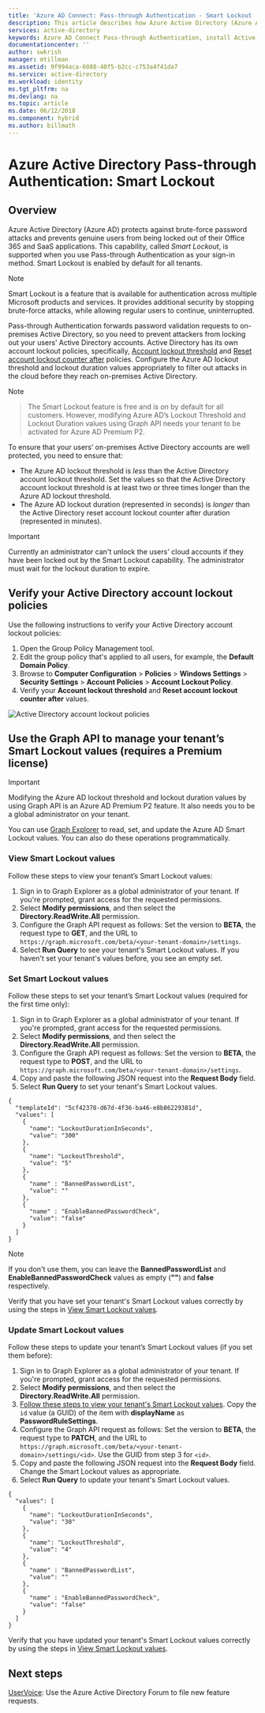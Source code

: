 ```yaml
---
title: 'Azure AD Connect: Pass-through Authentication - Smart Lockout | Microsoft Docs'
description: This article describes how Azure Active Directory (Azure AD) Pass-through Authentication protects your on-premises accounts from brute force password attacks in the cloud
services: active-directory
keywords: Azure AD Connect Pass-through Authentication, install Active Directory, required components for Azure AD, SSO, Single Sign-on
documentationcenter: ''
author: swkrish
manager: mtillman
ms.assetid: 9f994aca-6088-40f5-b2cc-c753a4f41da7
ms.service: active-directory
ms.workload: identity
ms.tgt_pltfrm: na
ms.devlang: na
ms.topic: article
ms.date: 06/12/2018
ms.component: hybrid
ms.author: billmath
---
```


# Azure Active Directory Pass-through Authentication: Smart Lockout

## Overview

Azure Active Directory (Azure AD) protects against brute-force password attacks and prevents genuine users from being locked out of their Office 365 and SaaS applications. This capability, called *Smart Lockout*, is supported when you use Pass-through Authentication as your sign-in method. Smart Lockout is enabled by default for all tenants.

>[!NOTE]
>Smart Lockout is a feature that is available for authentication across multiple Microsoft products and services.  It provides additional security by stopping brute-force attacks, while allowing regular users to continue, uninterrupted. 

Pass-through Authentication forwards password validation requests to on-premises Active Directory, so you need to prevent attackers from locking out your users’ Active Directory accounts. Active Directory has its own account lockout policies, specifically, [Account lockout threshold](https://technet.microsoft.com/library/hh994574(v=ws.11).aspx) and [Reset account lockout counter after](https://technet.microsoft.com/library/hh994568(v=ws.11).aspx) policies. Configure the Azure AD lockout threshold and lockout duration values appropriately to filter out attacks in the cloud before they reach on-premises Active Directory.

>[!NOTE]
>>The Smart Lockout feature is free and is _on_ by default for all customers. However, modifying Azure AD’s Lockout Threshold and Lockout Duration values using Graph API needs your tenant to be activated for Azure AD Premium P2. 

To ensure that your users’ on-premises Active Directory accounts are well protected, you need to ensure that:

   * The Azure AD lockout threshold is _less_ than the Active Directory account lockout threshold. Set the values so that the Active Directory account lockout threshold is at least two or three times longer than the Azure AD lockout threshold.
   * The Azure AD lockout duration (represented in seconds) is _longer_ than the Active Directory reset account lockout counter after duration (represented in minutes).

>[!IMPORTANT]
>Currently an administrator can't unlock the users' cloud accounts if they have been locked out by the Smart Lockout capability. The administrator must wait for the lockout duration to expire.

## Verify your Active Directory account lockout policies

Use the following instructions to verify your Active Directory account lockout policies:

1.	Open the Group Policy Management tool.
2.	Edit the group policy that's applied to all users, for example, the **Default Domain Policy**.
3.	Browse to **Computer Configuration** > **Policies** > **Windows Settings** > **Security Settings** > **Account Policies** > **Account Lockout Policy**.
4.	Verify your **Account lockout threshold** and **Reset account lockout counter after** values.

![Active Directory account lockout policies](./media/active-directory-aadconnect-pass-through-authentication/pta5.png)

## Use the Graph API to manage your tenant’s Smart Lockout values (requires a Premium license)

>[!IMPORTANT]
>Modifying the Azure AD lockout threshold and lockout duration values by using Graph API is an Azure AD Premium P2 feature. It also needs you to be a global administrator on your tenant.

You can use [Graph Explorer](https://developer.microsoft.com/graph/graph-explorer) to read, set, and update the Azure AD Smart Lockout values. You can also do these operations programmatically.

### View Smart Lockout values

Follow these steps to view your tenant’s Smart Lockout values:

1. Sign in to Graph Explorer as a global administrator of your tenant. If you're prompted, grant access for the requested permissions.
2. Select **Modify permissions**, and then select the **Directory.ReadWrite.All** permission.
3. Configure the Graph API request as follows: Set the version to **BETA**, the request type to **GET**, and the URL to `https://graph.microsoft.com/beta/<your-tenant-domain>/settings`.
4. Select **Run Query** to see your tenant's Smart Lockout values. If you haven't set your tenant's values before, you see an empty set.

### Set Smart Lockout values

Follow these steps to set your tenant’s Smart Lockout values (required for the first time only):

1. Sign in to Graph Explorer as a global administrator of your tenant. If you're prompted, grant access for the requested permissions.
2. Select **Modify permissions**, and then select the **Directory.ReadWrite.All** permission.
3. Configure the Graph API request as follows: Set the version to **BETA**, the request type to **POST**, and the URL to `https://graph.microsoft.com/beta/<your-tenant-domain>/settings`.
4. Copy and paste the following JSON request into the **Request Body** field.
5. Select **Run Query** to set your tenant's Smart Lockout values.

```
{
  "templateId": "5cf42378-d67d-4f36-ba46-e8b86229381d",
  "values": [
    {
      "name": "LockoutDurationInSeconds",
      "value": "300"
    },
    {
      "name": "LockoutThreshold",
      "value": "5"
    },
    {
      "name" : "BannedPasswordList",
      "value": ""
    },
    {
      "name" : "EnableBannedPasswordCheck",
      "value": "false"
    }
  ]
}
```

>[!NOTE]
>If you don't use them, you can leave the **BannedPasswordList** and **EnableBannedPasswordCheck** values as empty (**""**) and **false** respectively.

Verify that you have set your tenant's Smart Lockout values correctly by using the steps in [View Smart Lockout values](#view-smart-lockout-values).

### Update Smart Lockout values

Follow these steps to update your tenant’s Smart Lockout values (if you set them before):

1. Sign in to Graph Explorer as a global administrator of your tenant. If you're prompted, grant access for the requested permissions.
2. Select **Modify permissions**, and then select the **Directory.ReadWrite.All** permission.
3. [Follow these steps to view your tenant's Smart Lockout values](#view-smart-lockout-values). Copy the `id` value (a GUID) of the item with **displayName** as **PasswordRuleSettings**.
4. Configure the Graph API request as follows: Set the version to **BETA**, the request type to **PATCH**, and the URL to `https://graph.microsoft.com/beta/<your-tenant-domain>/settings/<id>`. Use the GUID from step 3 for `<id>`.
5. Copy and paste the following JSON request into the **Request Body** field. Change the Smart Lockout values as appropriate.
6. Select **Run Query** to update your tenant's Smart Lockout values.

```
{
  "values": [
    {
      "name": "LockoutDurationInSeconds",
      "value": "30"
    },
    {
      "name": "LockoutThreshold",
      "value": "4"
    },
    {
      "name" : "BannedPasswordList",
      "value": ""
    },
    {
      "name" : "EnableBannedPasswordCheck",
      "value": "false"
    }
  ]
}
```

Verify that you have updated your tenant's Smart Lockout values correctly by using the steps in [View Smart Lockout values](#view-smart-lockout-values).

## Next steps
[UserVoice](https://feedback.azure.com/forums/169401-azure-active-directory/category/160611-directory-synchronization-aad-connect): Use the Azure Active Directory Forum to file new feature requests.
